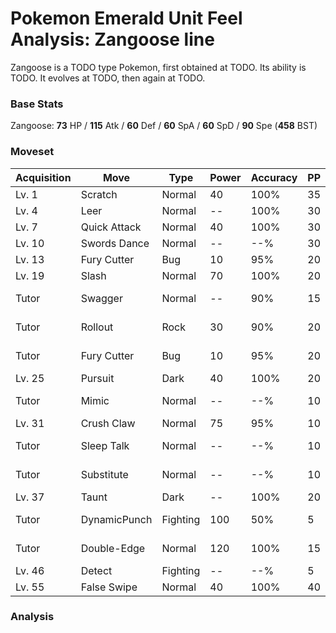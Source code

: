 # Pokemon Emerald Unit Feel Analysis: Zangoose line

Zangoose is a TODO type Pokemon, first obtained at TODO. Its ability is TODO. It evolves at TODO, then again at TODO.

### Base Stats

Zangoose: **73** HP / **115** Atk / **60** Def / **60** SpA / **60** SpD / **90** Spe (**458** BST)

### Moveset

|Acquisition|Move        |Type    |Power|Accuracy|PP |Notes                    |
|---        |---         |---     |---  |---     |---|---                      |
|Lv. 1      |Scratch     |Normal  |40   |100%    |35 |                         |
|Lv. 4      |Leer        |Normal  |--   |100%    |30 |                         |
|Lv. 7      |Quick Attack|Normal  |40   |100%    |30 |                         |
|Lv. 10     |Swords Dance|Normal  |--   |--%     |30 |                         |
|Lv. 13     |Fury Cutter |Bug     |10   |95%     |20 |                         |
|Lv. 19     |Slash       |Normal  |70   |100%    |20 |                         |
|Tutor      |Swagger     |Normal  |--   |90%     |15 |Emerald only             |
|Tutor      |Rollout     |Rock    |30   |90%     |20 |Emerald only             |
|Tutor      |Fury Cutter |Bug     |10   |95%     |20 |Emerald only             |
|Lv. 25     |Pursuit     |Dark    |40   |100%    |20 |                         |
|Tutor      |Mimic       |Normal  |--   |--%     |10 |Emerald only             |
|Lv. 31     |Crush Claw  |Normal  |75   |95%     |10 |                         |
|Tutor      |Sleep Talk  |Normal  |--   |--%     |10 |Emerald only             |
|Tutor      |Substitute  |Normal  |--   |--%     |10 |Emerald only             |
|Lv. 37     |Taunt       |Dark    |--   |100%    |20 |                         |
|Tutor      |DynamicPunch|Fighting|100  |50%     |5  |Emerald only             |
|Tutor      |Double-Edge |Normal  |120  |100%    |15 |Emerald only             |
|Lv. 46     |Detect      |Fighting|--   |--%     |5  |                         |
|Lv. 55     |False Swipe |Normal  |40   |100%    |40 |                         |

### Analysis